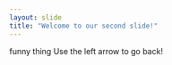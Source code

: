 ```yaml
---
layout: slide
title: "Welcome to our second slide!"
---
```

funny thing
Use the left arrow to go back!
